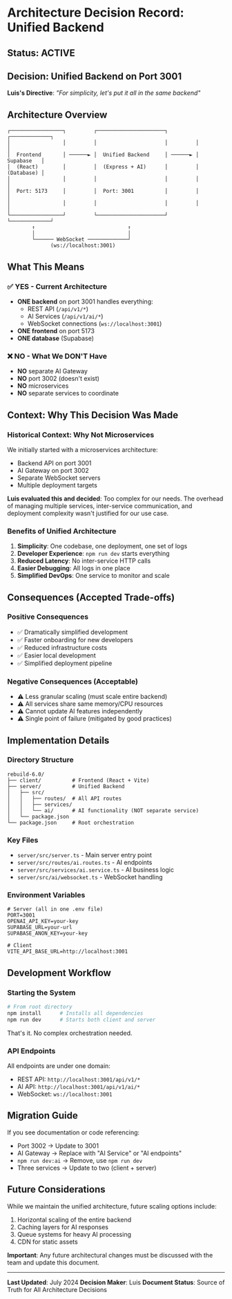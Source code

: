 # Architecture Decision Record: Unified Backend

## Status: ACTIVE

## Decision: Unified Backend on Port 3001

**Luis's Directive**: _"For simplicity, let's put it all in the same backend"_

## Architecture Overview

```
┌─────────────────┐         ┌──────────────────────┐         ┌─────────────┐
│                 │         │                      │         │             │
│  Frontend       │ ──────► │  Unified Backend     │ ──────► │  Supabase   │
│  (React)        │         │  (Express + AI)      │         │  (Database) │
│                 │         │                      │         │             │
│  Port: 5173     │         │  Port: 3001          │         │             │
│                 │         │                      │         │             │
└─────────────────┘         └──────────────────────┘         └─────────────┘
        ↑                              ↑
        │                              │
        └────── WebSocket ─────────────┘
              (ws://localhost:3001)
```

## What This Means

### ✅ YES - Current Architecture
- **ONE backend** on port 3001 handles everything:
  - REST API (`/api/v1/*`)
  - AI Services (`/api/v1/ai/*`)
  - WebSocket connections (`ws://localhost:3001`)
- **ONE frontend** on port 5173
- **ONE database** (Supabase)

### ❌ NO - What We DON'T Have
- **NO** separate AI Gateway
- **NO** port 3002 (doesn't exist)
- **NO** microservices
- **NO** separate services to coordinate

## Context: Why This Decision Was Made

### Historical Context: Why Not Microservices

We initially started with a microservices architecture:
- Backend API on port 3001
- AI Gateway on port 3002
- Separate WebSocket servers
- Multiple deployment targets

**Luis evaluated this and decided**: Too complex for our needs. The overhead of managing multiple services, inter-service communication, and deployment complexity wasn't justified for our use case.

### Benefits of Unified Architecture

1. **Simplicity**: One codebase, one deployment, one set of logs
2. **Developer Experience**: `npm run dev` starts everything
3. **Reduced Latency**: No inter-service HTTP calls
4. **Easier Debugging**: All logs in one place
5. **Simplified DevOps**: One service to monitor and scale

## Consequences (Accepted Trade-offs)

### Positive Consequences
- ✅ Dramatically simplified development
- ✅ Faster onboarding for new developers
- ✅ Reduced infrastructure costs
- ✅ Easier local development
- ✅ Simplified deployment pipeline

### Negative Consequences (Acceptable)
- ⚠️ Less granular scaling (must scale entire backend)
- ⚠️ All services share same memory/CPU resources
- ⚠️ Cannot update AI features independently
- ⚠️ Single point of failure (mitigated by good practices)

## Implementation Details

### Directory Structure
```
rebuild-6.0/
├── client/          # Frontend (React + Vite)
├── server/          # Unified Backend
│   ├── src/
│   │   ├── routes/  # All API routes
│   │   ├── services/
│   │   └── ai/      # AI functionality (NOT separate service)
│   └── package.json
└── package.json     # Root orchestration
```

### Key Files
- `server/src/server.ts` - Main server entry point
- `server/src/routes/ai.routes.ts` - AI endpoints
- `server/src/services/ai.service.ts` - AI business logic
- `server/src/ai/websocket.ts` - WebSocket handling

### Environment Variables
```env
# Server (all in one .env file)
PORT=3001
OPENAI_API_KEY=your-key
SUPABASE_URL=your-url
SUPABASE_ANON_KEY=your-key

# Client
VITE_API_BASE_URL=http://localhost:3001
```

## Development Workflow

### Starting the System
```bash
# From root directory
npm install      # Installs all dependencies
npm run dev      # Starts both client and server
```

That's it. No complex orchestration needed.

### API Endpoints
All endpoints are under one domain:
- REST API: `http://localhost:3001/api/v1/*`
- AI API: `http://localhost:3001/api/v1/ai/*`
- WebSocket: `ws://localhost:3001`

## Migration Guide

If you see documentation or code referencing:
- Port 3002 → Update to 3001
- AI Gateway → Replace with "AI Service" or "AI endpoints"
- `npm run dev:ai` → Remove, use `npm run dev`
- Three services → Update to two (client + server)

## Future Considerations

While we maintain the unified architecture, future scaling options include:
1. Horizontal scaling of the entire backend
2. Caching layers for AI responses
3. Queue systems for heavy AI processing
4. CDN for static assets

**Important**: Any future architectural changes must be discussed with the team and update this document.

---

**Last Updated**: July 2024
**Decision Maker**: Luis
**Document Status**: Source of Truth for All Architecture Decisions